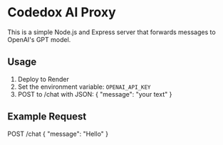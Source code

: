 # Codedox AI Proxy

This is a simple Node.js and Express server that forwards messages to OpenAI's GPT model.

## Usage
1. Deploy to Render
2. Set the environment variable: `OPENAI_API_KEY`
3. POST to /chat with JSON: { "message": "your text" }

## Example Request
POST /chat
{
  "message": "Hello"
}
